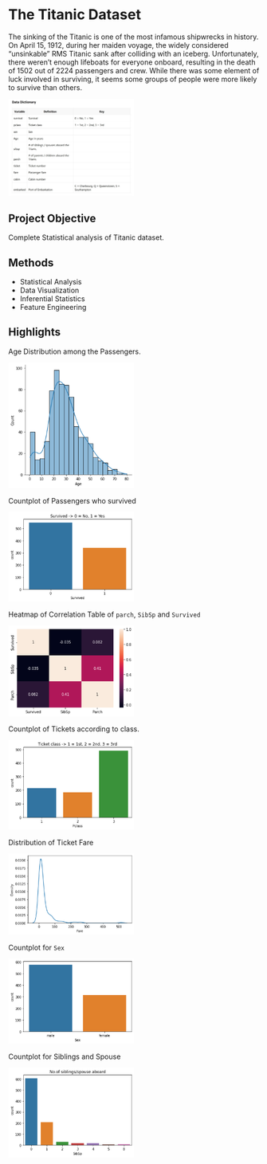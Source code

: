 # The Titanic Dataset
The sinking of the Titanic is one of the most infamous shipwrecks in history.
On April 15, 1912, during her maiden voyage, the widely considered “unsinkable” 
RMS Titanic sank after colliding with an iceberg. Unfortunately, there weren’t 
enough lifeboats for everyone onboard, resulting in the death of 1502 out of 2224 
passengers and crew.
While there was some element of luck involved in surviving, it seems some groups 
of people were more likely to survive than others.

<img src="https://github.com/navi1910/Titanic_Project/blob/master/data_dictionary.png" width=50% height=50%>

## Project Objective
Complete Statistical analysis of Titanic dataset.

## Methods
- Statistical Analysis
- Data Visualization
- Inferential Statistics
- Feature Engineering

## Highlights
Age Distribution among the Passengers.

<img src="https://github.com/navi1910/Titanic_Project/blob/master/age_dist.png" width=50% height=50%>

Countplot of Passengers who survived

<img src="https://github.com/navi1910/Titanic_Project/blob/master/survived_count.png" width=50% height=50%>

Heatmap of Correlation Table of `parch`, `SibSp` and `Survived`

<img src="https://github.com/navi1910/Titanic_Project/blob/master/corr.png" width=50% height=50%>

Countplot of Tickets according to class.

<img src="https://github.com/navi1910/Titanic_Project/blob/master/count_ticketclass.png" width=50% height=50%>

Distribution of Ticket Fare

<img src="https://github.com/navi1910/Titanic_Project/blob/master/Ticket_fare.png" width=50% height=50%>

Countplot for `Sex`

<img src='https://github.com/navi1910/Titanic_Project/blob/master/count_sex.png' width=50% height=50%>

Countplot for Siblings and Spouse

<img src='https://github.com/navi1910/Titanic_Project/blob/master/sib_spouse_count.png' width=50% height=50%>
